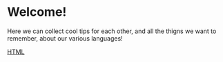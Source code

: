 <!-- TITLE: Language Notes Home -->
<!-- SUBTITLE: A Collection of notes, tips, and resources around our Programming Languages! -->

# Welcome!
Here we can collect cool tips for each other, and all the thigns we want to remember, about our various languages!


[HTML](HTML/index)
